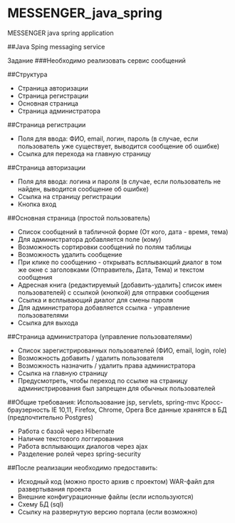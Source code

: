 # MESSENGER_java_spring
MESSENGER java spring application

##Java Sping messaging service

Задание 
###Необходимо реализовать сервис сообщений

##Структура 
* Страница авторизации 
* Страница регистрации 
* Основная страница 
* Страница администратора

##Страница регистрации 
* Поля для ввода: ФИО, email, логин, пароль 
(в случае, если пользователь уже существует, выводится сообщение об ошибке) 
* Ссылка для перехода на главную страницу

##Страница авторизации 
* Поля для ввода: логина и пароля (в случае, если пользователь не найден, 
выводится сообщение об ошибке) 
* Ссылка на страницу регистрации 
* Кнопка вход

##Основная страница (простой пользователь) 
* Список сообщений в табличной форме (От кого, дата - время, тема) 
* Для администратора добавляется поле (кому) 
* Возможность сортировки сообщений по полям таблицы 
* Возможность удалить сообщение 
* При клике по сообщению - открывать всплывающий диалог в том же окне с заголовками 
(Отправитель, Дата, Тема) и текстом сообщения 
* Адресная книга (редактируемый [добавить-удалить] список имен пользователей) 
с ссылкой (кнопкой) для отправки сообщения 
* Ссылка и всплывающий диалог для смены пароля 
* Для администратора добавляется ссылка - управление пользователями
* Ссылка для выхода

##Страница администратора (управление пользователями)
* Список зарегистрированных пользователей (ФИО, email, login, role)
* Возможность добавить / удалить пользователя
* Возможность назначить / удалить права администратора
* Ссылка на главную страницу
* Предусмотреть, чтобы переход по ссылке на страницу администрирования 
был запрещен для обычных пользователей

##Общие требования: 
Использование jsp, servlets, spring-mvc Кросс-браузерность IE 10,11,
 Firefox, Chrome, Opera Все данные хранятся в БД (предпочтительно Postgres)
* Работа с базой через Hibernate
* Наличие текстового логгирования
* Работа всплывающих диалогов через ajax
* Разделение ролей через spring-security

##После реализации необходимо предоставить:
* Исходный код (можно просто архив с проектом) WAR-файл для развертывания проекта
* Внешние конфигурационные файлы (если используются)
* Схему БД (sql)
* Ссылку на развернутую версию портала (если возможно)
